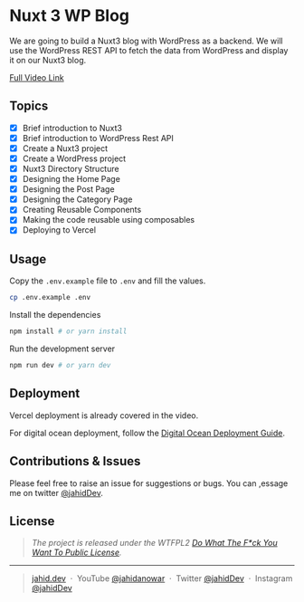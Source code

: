 # Nuxt 3 WP Blog

We are going to build a Nuxt3 blog with WordPress as a backend. We will use the WordPress REST API to fetch the data from WordPress and display it on our Nuxt3 blog.

[Full Video Link](https://youtu.be/fY2sfrV2zho)

## Topics

- [x] Brief introduction to Nuxt3
- [x] Brief introduction to WordPress Rest API
- [x] Create a Nuxt3 project
- [x] Create a WordPress project
- [x] Nuxt3 Directory Structure
- [x] Designing the Home Page
- [x] Designing the Post Page
- [x] Designing the Category Page
- [x] Creating Reusable Components
- [x] Making the code reusable using composables
- [x] Deploying to Vercel

## Usage

Copy the `.env.example` file to `.env` and fill the values.

```bash
cp .env.example .env
```

Install the dependencies

```bash
npm install # or yarn install
```

Run the development server

```bash
npm run dev # or yarn dev
```

## Deployment

Vercel deployment is already covered in the video.

For digital ocean deployment, follow the [Digital Ocean Deployment Guide](https://www.youtube.com/watch?v=hANbHC90xug&ab_channel=JahidAnowar).

## Contributions & Issues

Please feel free to raise an issue for suggestions or bugs. You can ,essage me on twitter [@jahidDev](https://twitter.com/jahidDev).

## License

> _The project is released under the WTFPL2 [Do What The F\*ck You Want To Public License](LICENSE)._

<hr>

> [jahid.dev](https://jahid.dev) &nbsp;&middot;&nbsp;
> YouTube [@jahidanowar](https://jahid.dev/go/yt) &nbsp;&middot;&nbsp;
> Twitter [@jahidDev](https://jahid.dev/go/tt) &nbsp;&middot;&nbsp;
> Instagram [@jahidDev](https://jahid.dev/go/ig)

